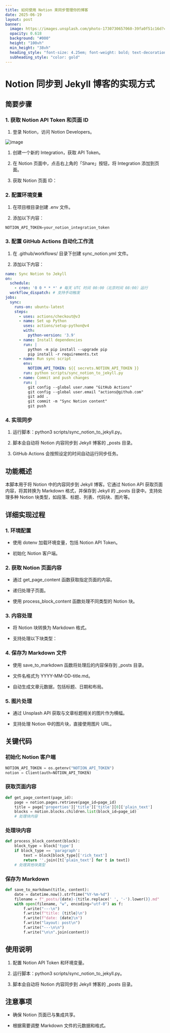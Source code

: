 ```yaml
---
title: 如何使用 Notion 来同步管理你的博客
date: 2025-06-19
layout: post
banner:
  image: https://images.unsplash.com/photo-1730730657060-39fa0f51c16d?crop=entropy&cs=tinysrgb&fit=max&fm=jpg&ixid=M3w2OTIwMzJ8MHwxfHJhbmRvbXx8fHx8fHx8fDE3NTAzNDI4NDd8&ixlib=rb-4.1.0&q=80&w=1080
  opacity: 0.618
  background: "#000"
  height: "100vh"
  min_height: "38vh"
  heading_style: "font-size: 4.25em; font-weight: bold; text-decoration: underline"
  subheading_style: "color: gold"
---
```


# Notion 同步到 Jekyll 博客的实现方式

## 简要步骤

### 1. 获取 Notion API Token 和页面 ID

1. 登录 Notion，访问 Notion Developers。

![image](https://prod-files-secure.s3.us-west-2.amazonaws.com/a7a0cc5a-89b9-4cda-8686-1fba0ca52f40/d19c1afe-dea5-4312-9333-786b0ba83054/image.png?X-Amz-Algorithm=AWS4-HMAC-SHA256&X-Amz-Content-Sha256=UNSIGNED-PAYLOAD&X-Amz-Credential=ASIAZI2LB466QL4YDTZP%2F20250619%2Fus-west-2%2Fs3%2Faws4_request&X-Amz-Date=20250619T142047Z&X-Amz-Expires=3600&X-Amz-Security-Token=IQoJb3JpZ2luX2VjEL7%2F%2F%2F%2F%2F%2F%2F%2F%2F%2FwEaCXVzLXdlc3QtMiJGMEQCIAuySRQWxCCRodZFpWlS2uMFGfHBBV9o1xpPMwZMdSEVAiBEcIolZcJt5G6op%2BVyGF%2BkSvCqW0KKoWNi%2FvOxv3EzeyqIBAin%2F%2F%2F%2F%2F%2F%2F%2F%2F%2F8BEAAaDDYzNzQyMzE4MzgwNSIMhlbe89wPoamlRHFQKtwDATKPdm0WK6hRE6BDR0VIHMK8KRqXPCuxDaRX0Y3GIkfuY%2B05SyR%2BJlLQoe%2FjGxSRbL%2B6pXbSQUrpaSn4sG6OCFDafLFZAKTP%2FjAECt92ofPO%2BSeNr0%2Bv1DPvucC8amXFQ4GzKNHJuuI0xfFJuhb%2Fl9rHokgYspcA6t7Qzu2F0hFIKiXTWP2121YONkJ%2BrpHwa7jpNWj2p8ZUw9CYb52MgXWaJzp7dWH9ZdutDR2%2B%2FZ5Sjj6Pf%2BhagFihR8C9k6sjFFRUjnN9W3nL80wcbHyqERilHQpWkouktXSLDE%2FN%2F5ywqCScce4AJHLZlczK4XFP0c4P4ywnTzDiWV%2Fr6eZoPimNAw%2Fu21ZN6aAQhzpRXzHxYqh7%2B8f1%2B7q0roVITNds2nKoI9NIl8jqSmf8StJC%2Bgr0DrT7DcJD2xuOQkq4yFQoTUKFLy9mH0%2Fjmh2DN2%2BljF2yFt2iykyG%2BYmeuj8EfU6UlqJW%2BFvr48%2F3C3t41sJoiIZvj1C%2BwStwI0eIvMoUX6dYLf%2B71dZNOtXl7JVW0wmtpNnaDhcIncSfLc8oG50SMV2ifvcAnt9YuhTb5OxWaattQiinXBFYX56IAZg9aUuZv0WEi%2FMmZKU%2FzPQsoVKHHXfmOniJD0O7SJowj7TQwgY6pgEqdOw%2FSRH029OCs8cpE%2BajW2cLgRSxB%2FVfMq83JA%2Fk2jcq6%2BW9HLdY9So6kpvQqtUdD50c7sTjdGQ0GWk2wVPAVchmEzA2HLkPC%2FVHnfp98CAsh4dmjHkJ%2FVBtWUviBN8k0wmPTSdZpHhcZWeCA4MQkUqq0fRSmLdQCHtAeBbWRolV2EghLuSfd0UnHyOOwoDd9Ea1WLkEyh7tFK99RDUFADU5i%2BYK&X-Amz-Signature=28778c11c6f5f563f719c4e90320ca5f7416706438e458e157100ed143420c6b&X-Amz-SignedHeaders=host&x-amz-checksum-mode=ENABLED&x-id=GetObject)

1. 创建一个新的 Integration，获取 API Token。

1. 在 Notion 页面中，点击右上角的「Share」按钮，将 Integration 添加到页面。

1. 获取 Notion 页面 ID：


### 2. 配置环境变量

1. 在项目根目录创建 .env 文件。

1. 添加以下内容：

```javascript
NOTION_API_TOKEN=your_notion_integration_token
```

### 3. 配置 GitHub Actions 自动化工作流

1. 在 .github/workflows/ 目录下创建 sync_notion.yml 文件。

1. 添加以下内容：

```yaml
name: Sync Notion to Jekyll
on:
  schedule:
    - cron: '0 0 * * *' # 每天 UTC 时间 00:00（北京时间 08:00）运行
  workflow_dispatch: # 支持手动触发
jobs:
  sync:
    runs-on: ubuntu-latest
    steps:
      - uses: actions/checkout@v3
      - name: Set up Python
        uses: actions/setup-python@v4
        with:
          python-version: '3.9'
      - name: Install dependencies
        run: |
          python -m pip install --upgrade pip
          pip install -r requirements.txt
      - name: Run sync script
        env:
          NOTION_API_TOKEN: ${{ secrets.NOTION_API_TOKEN }}
        run: python scripts/sync_notion_to_jekyll.py
      - name: Commit and push changes
        run: |
          git config --global user.name "GitHub Actions"
          git config --global user.email "actions@github.com"
          git add .
          git commit -m "Sync Notion content"
          git push
```

### 4. 实现同步

1. 运行脚本：python3 scripts/sync_notion_to_jekyll.py。

1. 脚本会自动将 Notion 内容同步到 Jekyll 博客的 _posts 目录。

1. GitHub Actions 会按照设定的时间自动运行同步任务。

## 功能概述

本脚本用于将 Notion 中的内容同步到 Jekyll 博客。它通过 Notion API 获取页面内容，将其转换为 Markdown 格式，并保存到 Jekyll 的 _posts 目录中。支持处理多种 Notion 块类型，如段落、标题、列表、代码块、图片等。

## 详细实现过程

### 1. 环境配置

- 使用 dotenv 加载环境变量，包括 Notion API Token。

- 初始化 Notion 客户端。

### 2. 获取 Notion 页面内容

- 通过 get_page_content 函数获取指定页面的内容。

- 递归处理子页面。

- 使用 process_block_content 函数处理不同类型的 Notion 块。

### 3. 内容处理

- 将 Notion 块转换为 Markdown 格式。

- 支持处理以下块类型：


### 4. 保存为 Markdown 文件

- 使用 save_to_markdown 函数将处理后的内容保存到 _posts 目录。

- 文件名格式为 YYYY-MM-DD-title.md。

- 自动生成文章元数据，包括标题、日期和布局。

### 5. 图片处理

- 通过 Unsplash API 获取与文章标题相关的图片作为横幅。

- 支持处理 Notion 中的图片块，直接使用图片 URL。

## 关键代码

### 初始化 Notion 客户端

```python
NOTION_API_TOKEN = os.getenv("NOTION_API_TOKEN")
notion = Client(auth=NOTION_API_TOKEN)
```

### 获取页面内容

```python
def get_page_content(page_id):
    page = notion.pages.retrieve(page_id=page_id)
    title = page['properties']['title']['title'][0]['plain_text']
    blocks = notion.blocks.children.list(block_id=page_id)
    # 处理块内容
```

### 处理块内容

```python
def process_block_content(block):
    block_type = block['type']
    if block_type == 'paragraph':
        text = block[block_type]['rich_text']
        return ''.join([t['plain_text'] for t in text])
    # 处理其他块类型
```

### 保存为 Markdown

```python
def save_to_markdown(title, content):
    date = datetime.now().strftime("%Y-%m-%d")
    filename = f"_posts/{date}-{title.replace(' ', '-').lower()}.md"
    with open(filename, "w", encoding="utf-8") as f:
        f.write("---\n")
        f.write(f"title: {title}\n")
        f.write(f"date: {date}\n")
        f.write("layout: post\n")
        f.write("---\n\n")
        f.write("\n\n".join(content))
```

## 使用说明

1. 配置 Notion API Token 和环境变量。

1. 运行脚本：python3 scripts/sync_notion_to_jekyll.py。

1. 脚本会自动将 Notion 内容同步到 Jekyll 博客的 _posts 目录。

## 注意事项

- 确保 Notion 页面已与集成共享。

- 根据需要调整 Markdown 文件的元数据和格式。